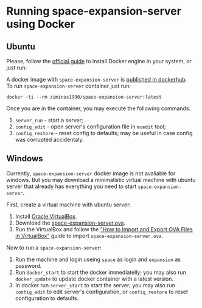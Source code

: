 # Running space-expansion-server using Docker

## Ubuntu
Please, follow the [official guide](https://docs.docker.com/engine/install/ubuntu/) to install Docker engine in your system, or just run:

A docker image with `space-expansion-server` is [published in dockerhub](https://hub.docker.com/repository/docker/ziminas1990/space-expansion-server).  
To run `space-expansion-server` container just run:
```
docker -ti --rm ziminas1990/space-expansion-server:latest
```

Once you are in the container, you may execute the following commands:
1. `server_run` - start a server;
2. `config_edit` - open server's configuration file in `mcedit` tool;
3. `config_restore` - reset config to defaults; may be useful in case config was corrupted accidentaly.


## Windows
Currently, `space-expansion-server` docker image is not avaliable for windows. But you may download a minimalistic virtual machine with ubuntu server that already has everything you need to start `space-expansion-server`.

First, create a virtual machine with ubuntu server:
1. Install [Oracle VirtualBox](https://www.virtualbox.org/).
2. Download the [space-expansion-server.ova](https://disk.yandex.ru/d/d3shKv7U33wIZw).
3. Run the VirtualBox and follow the ["How to Import and Export OVA Files in VirtualBox"](https://www.maketecheasier.com/import-export-ova-files-in-virtualbox/) guide to import `space-expansion-server.ova`.

Now to run a `space-expansion-server`:
1. Run the machine and login useing `space` as login and `expansion` as password.
2. Run `docker_start` to start the docker immediatelly; you may also run `docker_update` to update docker container with a latest version.
3. In docker run `server_start` to start the server; you may also run `config_edit` to edit server's configuration, or `config_restore` to reset configuration to defaults.
